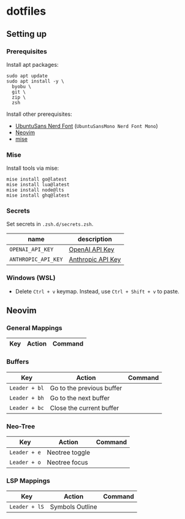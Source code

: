 # dotfiles

## Setting up

### Prerequisites

Install apt packages:

```shell
sudo apt update
sudo apt install -y \
  byobu \
  git \
  zip \
  zsh
```

Install other prerequisites:

* [UbuntuSans Nerd Font](https://www.nerdfonts.com/font-downloadsk) (`UbuntuSansMono Nerd Font Mono`)
* [Neovim](https://github.com/neovim/neovim)
* [mise](https://github.com/jdx/mise)

### Mise

Install tools via mise: <!-- TODO: Move this to chezmoi script -->

```shell
mise install go@latest
mise install lua@latest
mise install node@lts
mise install ghq@latest
```

### Secrets

Set secrets in `.zsh.d/secrets.zsh`.

| name | description |
| ---- | ----------- |
| `OPENAI_API_KEY` | [OpenAI API Key](https://platform.openai.com/settings/organization/api-keys) |
| `ANTHROPIC_API_KEY` | [Anthropic API Key](https://console.anthropic.com/settings/keys) |

### Windows (WSL)

* Delete `Ctrl + v` keymap. Instead, use `Ctrl + Shift + v` to paste.


## Neovim

### General Mappings

| Key | Action | Command |
| --- | ------ | ------- | 

### Buffers

| Key | Action | Command |
| --- | ------ | ------- | 
| `Leader + bl` | Go to the previous buffer | |
| `Leader + bh` | Go to the next buffer | |
| `Leader + bc` | Close the current buffer | |

### Neo-Tree

| Key | Action | Command |
| --- | ------ | ------- | 
| `Leader + e` | Neotree toggle | |
| `Leader + o` | Neotree focus | |

### LSP Mappings

| Key | Action | Command |
| --- | ------ | ------- | 
| `Leader + lS` | Symbols Outline | |
